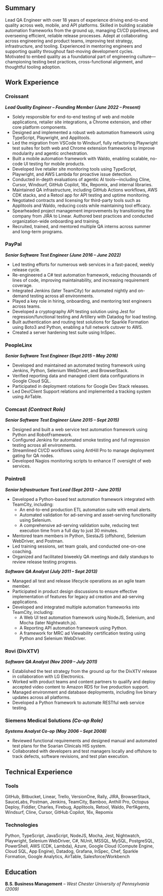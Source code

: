 ## Summary  
Lead QA Engineer with over 18 years of experience driving end-to-end quality across web, mobile, and API platforms. Skilled in building scalable automation frameworks from the ground up, managing CI/CD pipelines, and overseeing efficient, reliable release processes. Adept at collaborating across engineering and product teams, improving test strategy, infrastructure, and tooling. Experienced in mentoring engineers and supporting quality throughout fast-moving development cycles.  
Motivated to embed quality as a foundational part of engineering culture—championing testing best practices, cross-functional alignment, and thoughtful tooling adoption.

## **Work Experience**

### **Croissant**  
**_Lead Quality Engineer – Founding Member (June 2022 – Present)_**  

- Solely responsible for end-to-end testing of web and mobile applications, retailer site integrations, a Chrome extension, and other core platform components.  
- Designed and implemented a robust web automation framework using TypeScript, Playwright, and Applitools.  
- Led the migration from VSCode to Windsurf, fully refactoring Playwright test suites for both web and Chrome extension frameworks to improve modularity and agentic orchestration.  
- Built a mobile automation framework with Waldo, enabling scalable, no-code UI testing for mobile products.  
- Developed live retailer site monitoring tools using TypeScript, Playwright, and AWS Lambda for proactive issue detection.  
- Conducted in-depth evaluations of agentic AI tools—including Cline, Cursor, Windsurf, GitHub Copilot, 16x, Repomix, and internal libraries.  
- Maintained QA infrastructure, including GitHub Actions workflows, AWS CDK stacks, and a Retool app for API testing and uptime monitoring.  
- Negotiated contracts and licensing for third-party tools such as Applitools and Waldo, reducing costs while maintaining tool efficacy.  
- Spearheaded project management improvements by transitioning the company from JIRA to Linear. Authored best practices and conducted organization-wide onboarding and training.  
- Recruited, trained, and mentored multiple QA interns across summer and long-term programs.

### **PayPal**  
**_Senior Software Test Engineer (June 2016 – June 2022)_**  

- Led testing efforts for numerous web services in a fast-paced, weekly release cycle.  
- Re-engineered a C# test automation framework, reducing thousands of lines of code, improving maintainability, and increasing requirement coverage.  
- Integrated Jenkins (later TeamCity) for automated nightly and on-demand testing across all environments.  
- Played a key role in hiring, onboarding, and mentoring test engineers across teams.  
- Developed a cryptography API testing solution using Jest for regression/functional testing and Artillery with Datadog for load testing.  
- Built authentication and routing test solutions for Sparkle Formation using Boto3 and Python, enabling a full network cutover to AWS.  
- Created a server hardening test suite using InSpec.  

### **PeopleLinx**  
**_Senior Software Test Engineer (Sept 2015 – May 2016)_**  

- Developed and maintained an automated testing framework using Jenkins, Python, Selenium WebDriver, and BrowserStack.  
- Verified reporting data and managed client data configurations in Google Cloud SQL.  
- Participated in deployment rotations for Google Dev Stack releases.  
- Led Dev/Client Support relations and implemented a tracking system using AirTable.  

### **Comcast** *(Contract Role)*  
**_Senior Software Test Engineer (June 2015 – Sept 2015)_**  

- Designed and built a web service test automation framework using Python and RobotFramework.  
- Configured Jenkins for automated smoke testing and full regression testing across all environments.  
- Streamlined CI/CD workflows using AntHill Pro to manage deployment gating for QA nodes.  
- Developed Nagios monitoring scripts to enhance IT oversight of web services.  

### **Pointroll**  
**_Senior Infrastructure Test Lead (Sept 2013 – June 2015)_**  

- Developed a Python-based test automation framework integrated with TeamCity, including:  
  - An end-to-end production ETL automation suite with email alerts.  
  - Automated validation for ad-serving and asset-serving functionality using Selenium.  
  - A comprehensive ad-serving validation suite, reducing test execution time from a full day to just 30 minutes.  
- Mentored team members in Python, SiestaJS (offshore), Selenium WebDriver, and Postman.  
- Led training sessions, set team goals, and conducted one-on-one coaching.  
- Organized and facilitated biweekly QA meetings and daily standups to review release testing progress.  

**_Software QA Analyst (July 2011 – Sept 2013)_**  

- Managed all test and release lifecycle operations as an agile team member.  
- Participated in product design discussions to ensure effective implementation of features for legacy ad creation and ad-serving applications.  
- Developed and integrated multiple automation frameworks into TeamCity, including:  
  - A Web UI test automation framework using NodeJS, Selenium, and Mocha (later Nightwatch.js).  
  - A Reporting API automation framework using Python.  
  - A framework for MRC ad Viewability certification testing using Python and Selenium WebDriver.  

### **Rovi (DivXTV)**  
**_Software QA Analyst (Nov 2009 – July 2011)_**  

- Established the test strategy from the ground up for the DivXTV release in collaboration with LG Electronics.  
- Worked with product teams and content partners to qualify and deploy accepted video content to Amazon RDS for live production support.  
- Managed environment and database deployments, including live binary updates across all platforms.  
- Developed a Python framework to automate RESTful web service testing.  

### **Siemens Medical Solutions** *(Co-op Role)*  
**_Systems Analyst Co-op (May 2006 – Sept 2008)_**  

- Reviewed functional requirements and designed manual and automated test plans for the Soarian Clinicals HIS system.  
- Collaborated with developers and test managers locally and offshore to track defects, software revisions, and test plan execution.  

## **Technical Experience**  

### **Tools**  
GitHub, Bitbucket, Linear, Trello, VersionOne, Rally, JIRA, BrowserStack, SauceLabs, Postman, Jenkins, TeamCity, Bamboo, Anthill Pro, Octopus Deploy, Fiddler, Charles, Firebug, Applitools, Retool, Waldo, PerfAgents, Windsurf, Cline, Cursor, GitHub Copilot, 16x, Repomix  

### **Technologies**  
Python, TypeScript, JavaScript, NodeJS, Mocha, Jest, Nightwatch, Playwright, Selenium WebDriver, C#, NUnit, MSSQL, MySQL, PostgreSQL, PowerShell, AWS (CDK, Lambda), Azure, Google Cloud (Compute Engine, Cloud SQL, App Engine), Datadog, Grafana, InSpec, Chef, Sparkle Formation, Google Analytics, AirTable, Salesforce/Workbench

## **Education**  
**B.S. Business Management** – *West Chester University of Pennsylvania (2009)*  


